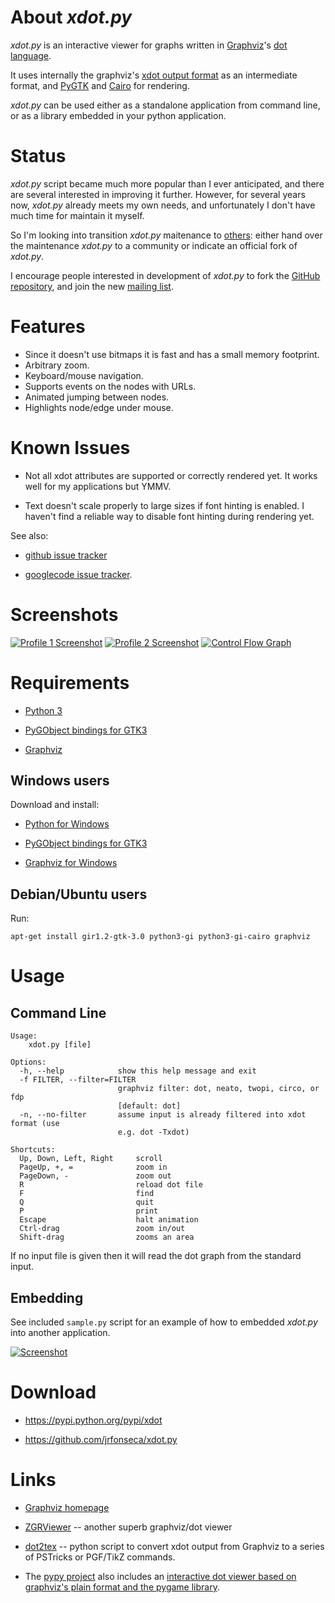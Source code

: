 About _xdot.py_
=================

_xdot.py_ is an interactive viewer for graphs written in [Graphviz](http://www.graphviz.org/)'s [dot language](http://www.graphviz.org/doc/info/lang.html).

It uses internally the graphviz's [xdot output format](http://www.graphviz.org/doc/info/output.html#d:xdot) as an intermediate format, and [PyGTK](http://www.pygtk.org/) and [Cairo](http://cairographics.org/) for rendering.

_xdot.py_ can be used either as a standalone application from command line, or as a library embedded in your python application.

Status
======

_xdot.py_ script became much more popular than I ever anticipated, and there are several interested in improving it further. However, for several years now, _xdot.py_ already meets my own needs, and unfortunately I don't have much time for maintain it myself.

So I'm looking into transition _xdot.py_ maitenance to [others](https://github.com/jrfonseca/xdot.py/wiki/Forks): either hand over the maintenance _xdot.py_ to a community or indicate an official fork of _xdot.py_.

I encourage people interested in development of _xdot.py_ to fork the [GitHub repository](https://github.com/jrfonseca/xdot.py), and join the new [mailing list](https://groups.google.com/d/forum/xdot-py).

Features
========

 * Since it doesn't use bitmaps it is fast and has a small memory footprint.
 * Arbitrary zoom.
 * Keyboard/mouse navigation.
 * Supports events on the nodes with URLs.
 * Animated jumping between nodes.
 * Highlights node/edge under mouse.

Known Issues
============

 * Not all xdot attributes are supported or correctly rendered yet. It works well for my applications but YMMV.

 * Text doesn't scale properly to large sizes if font hinting is enabled. I haven't find a reliable way to disable font hinting during rendering yet.

See also:

  * [github issue tracker](https://github.com/jrfonseca/xdot.py/issues)

  * [googlecode issue tracker](https://code.google.com/archive/p/jrfonseca/issues).

Screenshots
===========

[![Profile 1 Screenshot](https://raw.github.com/wiki/jrfonseca/xdot.py/xdot-profile1_small.png)](https://raw.github.com/wiki/jrfonseca/xdot.py/xdot-profile1.png)
[![Profile 2 Screenshot](https://raw.github.com/wiki/jrfonseca/xdot.py/xdot-profile2_small.png)](https://raw.github.com/wiki/jrfonseca/xdot.py/xdot-profile2.png)
[![Control Flow Graph](https://raw.github.com/wiki/jrfonseca/xdot.py/xdot-cfg_small.png)](https://raw.github.com/wiki/jrfonseca/xdot.py/xdot-cfg.png)

Requirements
============

 * [Python 3](http://www.python.org/download/)

 * [PyGObject bindings for GTK3](https://wiki.gnome.org/action/show/Projects/PyGObject)

 * [Graphviz](http://www.graphviz.org/Download.php)

Windows users
-------------

Download and install:

 * [Python for Windows](http://www.python.org/download/)

 * [PyGObject bindings for GTK3](https://wiki.gnome.org/action/show/Projects/PyGObject)

 * [Graphviz for Windows](http://www.graphviz.org/Download_windows.php)

Debian/Ubuntu users
-------------------

Run:

    apt-get install gir1.2-gtk-3.0 python3-gi python3-gi-cairo graphviz

Usage
=====

Command Line
------------

    Usage: 
    	xdot.py [file]
    
    Options:
      -h, --help            show this help message and exit
      -f FILTER, --filter=FILTER
                            graphviz filter: dot, neato, twopi, circo, or fdp
                            [default: dot]
      -n, --no-filter       assume input is already filtered into xdot format (use
                            e.g. dot -Txdot)
    
    Shortcuts:
      Up, Down, Left, Right     scroll
      PageUp, +, =              zoom in
      PageDown, -               zoom out
      R                         reload dot file
      F                         find
      Q                         quit
      P                         print
      Escape                    halt animation
      Ctrl-drag                 zoom in/out
      Shift-drag                zooms an area

If no input file is given then it will read the dot graph from the standard input.

Embedding
---------

See included `sample.py` script for an example of how to embedded _xdot.py_ into another application.

[![Screenshot](https://raw.github.com/wiki/jrfonseca/xdot.py/xdot-sample_small.png)](https://raw.github.com/wiki/jrfonseca/xdot.py/xdot-sample.png)

Download
========

  * https://pypi.python.org/pypi/xdot

  * https://github.com/jrfonseca/xdot.py

Links
=====

 * [Graphviz homepage](http://www.graphviz.org/)

 * [ZGRViewer](http://zvtm.sourceforge.net/zgrviewer.html) -- another superb graphviz/dot viewer

 * [dot2tex](https://github.com/kjellmf/dot2tex) -- python script to convert xdot output from Graphviz to a series of PSTricks or PGF/TikZ commands.

 * The [pypy project](http://codespeak.net/pypy/) also includes an [interactive dot viewer based on graphviz's plain format and the pygame library](http://morepypy.blogspot.com/2008/01/visualizing-python-tokenizer.html).
